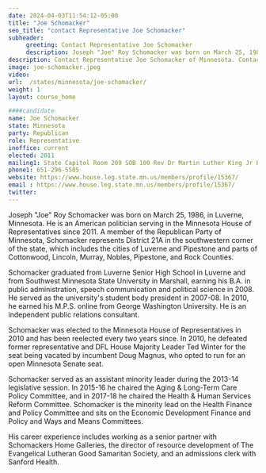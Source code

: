 ```yaml
---
date: 2024-04-03T11:54:12-05:00
title: "Joe Schomacker"
seo_title: "contact Representative Joe Schomacker"
subheader:
     greeting: Contact Representative Joe Schomacker
     description: Joseph "Joe" Roy Schomacker was born on March 25, 1986, in Luverne, Minnesota. He is an American politician serving in the Minnesota House of Representatives since 2011. A member of the Republican Party of Minnesota, Schomacker represents District 21A.
description: Contact Representative Joe Schomacker of Minnesota. Contact information for Joe Schomacker includes email address, phone number, and mailing address.
image: joe-schomacker.jpeg
video:
url:  /states/minnesota/joe-schomacker/
weight: 1
layout: course_home

####candidate
name: Joe Schomacker
state: Minnesota
party: Republican
role: Representative
inoffice: current
elected: 2011
mailing1: State Capitol Room 209 SOB 100 Rev Dr Martin Luther King Jr Blvd St. Paul, MN 55155-1298
phone1: 651-296-5505
website: https://www.house.leg.state.mn.us/members/profile/15367/
email : https://www.house.leg.state.mn.us/members/profile/15367/
twitter:
---
```


Joseph "Joe" Roy Schomacker was born on March 25, 1986, in Luverne, Minnesota. He is an American politician serving in the Minnesota House of Representatives since 2011. A member of the Republican Party of Minnesota, Schomacker represents District 21A in the southwestern corner of the state, which includes the cities of Luverne and Pipestone and parts of Cottonwood, Lincoln, Murray, Nobles, Pipestone, and Rock Counties.

Schomacker graduated from Luverne Senior High School in Luverne and from Southwest Minnesota State University in Marshall, earning his B.A. in public administration, speech communication and political science in 2008. He served as the university's student body president in 2007-08. In 2010, he earned his M.P.S. online from George Washington University. He is an independent public relations consultant.

Schomacker was elected to the Minnesota House of Representatives in 2010 and has been reelected every two years since. In 2010, he defeated former representative and DFL House Majority Leader Ted Winter for the seat being vacated by incumbent Doug Magnus, who opted to run for an open Minnesota Senate seat.

Schomacker served as an assistant minority leader during the 2013-14 legislative session. In 2015-16 he chaired the Aging & Long-Term Care Policy Committee, and in 2017-18 he chaired the Health & Human Services Reform Committee. Schomacker is the minority lead on the Health Finance and Policy Committee and sits on the Economic Development Finance and Policy and Ways and Means Committees.

His career experience includes working as a senior partner with Schomackers Home Galleries, the director of resource development of The Evangelical Lutheran Good Samaritan Society, and an admissions clerk with Sanford Health.
